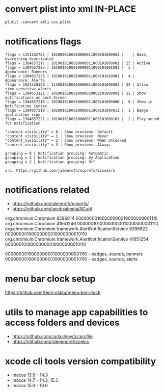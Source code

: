 # convert plist into xml IN-PLACE

    plutil -convert xml1 xxx.plist

# notifications flags

    flags = 1351102785 | 1010000100010000011000101000001 |    | Base, everything deactivated
    flags = 1384657217 | 1010010100010000011000101000001 | 25 | Active
    flags = 1384657225 | 1010010100010000011000101001001 |  3 | Appearance: Banners
    flags = 1384657233 | 1010010100010000011000101010001 |  4 | Appearance: Alerts
    flags = 1921528129 | 1110010100010000011000101000001 | 29 | Allow time-sensitive alerts
    flags = 1384653121 | 1010010100010000010000101000001 | 12 | Show notifications on Lock Screen
    flags = 1384657216 | 1010010100010000011000101000000 |  0 | Show in Notification Centre
    flags = 1384657219 | 1010010100010000011000101000011 |  1 | Badge application icon
    flags = 1384657221 | 1010010100010000011000101000101 |  2 | Play sound for notification
    
    "content_visibility" = 0 | Show previews: Default
    "content_visibility" = 1 | Show previews: Never
    "content_visibility" = 2 | Show previews: When Unlocked
    "content_visibility" = 3 | Show previews: Always
    
    grouping = 0 | Notification grouping: Automatic
    grouping = 1 | Notification grouping: By Application
    grouping = 2 | Notification grouping: Off

    src: https://github.com/jalmeroth/ncprefs/issues/1

# notifications related

- https://github.com/jalmeroth/ncprefs/
- https://github.com/jacobsalmela/NCutil

org.chromium.Chromium 8396814  00000000100000000010000000001110
org.chromium.Chromium 41951246 00000010100000000010000000001110
org.chromium.Chromium.framework.AlertNotificationService 8396822  00000000100000000010000000010110
org.chromium.Chromium.framework.AlertNotificationService 41951254 00000010100000000010000000010110

00000000100000000010000000001110 - badges, sounds, banners
00000000100000000010000000010110 - badges, sounds, alerts

# menu bar clock setup

https://github.com/tech-otaku/menu-bar-clock

# utils to manage app capabilities to access folders and devices

- https://github.com/carlashley/tccprofile
- https://github.com/jslegendre/tccplus

# xcode cli tools version compatibility

- macos 13.6 - 14.3
- macos 14.7 - 14.3, 15.3
- macos 15.0 - 16.0
